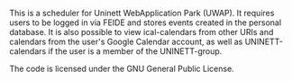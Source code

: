This is a scheduler for Uninett WebApplication Park (UWAP). It requires users to be logged in via FEIDE and stores events created in the personal database. It is also possible to view ical-calendars from other URIs and calendars from the user's Google Calendar account, as well as UNINETT-calendars if the user is a member of the UNINETT-group.

The code is licensed under the GNU General Public License.